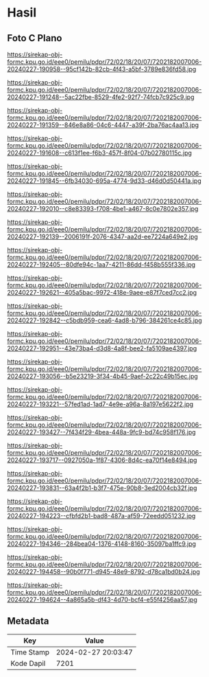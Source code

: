 # Hasil

## Foto C Plano

https://sirekap-obj-formc.kpu.go.id/eee0/pemilu/pdpr/72/02/18/20/07/7202182007006-20240227-190958--95cf142b-82cb-4f43-a5bf-3789e836fd58.jpg

https://sirekap-obj-formc.kpu.go.id/eee0/pemilu/pdpr/72/02/18/20/07/7202182007006-20240227-191248--5ac22fbe-8529-4fe2-92f7-74fcb7c925c9.jpg

https://sirekap-obj-formc.kpu.go.id/eee0/pemilu/pdpr/72/02/18/20/07/7202182007006-20240227-191359--846e8a86-04c6-4447-a39f-2ba76ac4aa13.jpg

https://sirekap-obj-formc.kpu.go.id/eee0/pemilu/pdpr/72/02/18/20/07/7202182007006-20240227-191608--c613f1ee-f6b3-457f-8f04-07b02780115c.jpg

https://sirekap-obj-formc.kpu.go.id/eee0/pemilu/pdpr/72/02/18/20/07/7202182007006-20240227-191845--6fb34030-695a-4774-9d33-d46d0d50441a.jpg

https://sirekap-obj-formc.kpu.go.id/eee0/pemilu/pdpr/72/02/18/20/07/7202182007006-20240227-192010--c8e83393-f708-4be1-a467-8c0e7802e357.jpg

https://sirekap-obj-formc.kpu.go.id/eee0/pemilu/pdpr/72/02/18/20/07/7202182007006-20240227-192139--2006191f-2076-4347-aa2d-ee7224a649e2.jpg

https://sirekap-obj-formc.kpu.go.id/eee0/pemilu/pdpr/72/02/18/20/07/7202182007006-20240227-192405--80dfe94c-1aa7-4211-86dd-f458b555f336.jpg

https://sirekap-obj-formc.kpu.go.id/eee0/pemilu/pdpr/72/02/18/20/07/7202182007006-20240227-192621--405a5bac-9972-418e-9aee-e87f7ced7cc2.jpg

https://sirekap-obj-formc.kpu.go.id/eee0/pemilu/pdpr/72/02/18/20/07/7202182007006-20240227-192842--c5bdb959-cea6-4ad8-b796-384261ce4c85.jpg

https://sirekap-obj-formc.kpu.go.id/eee0/pemilu/pdpr/72/02/18/20/07/7202182007006-20240227-192951--43e73ba4-d3d8-4a8f-bee2-fa5109ae4397.jpg

https://sirekap-obj-formc.kpu.go.id/eee0/pemilu/pdpr/72/02/18/20/07/7202182007006-20240227-193056--b5e23219-3f34-4b45-9aef-2c22c49b15ec.jpg

https://sirekap-obj-formc.kpu.go.id/eee0/pemilu/pdpr/72/02/18/20/07/7202182007006-20240227-193221--57fed1ad-1ad7-4e9e-a96a-8a197e5622f2.jpg

https://sirekap-obj-formc.kpu.go.id/eee0/pemilu/pdpr/72/02/18/20/07/7202182007006-20240227-193427--7f434f29-4bea-448a-9fc9-bd74c958f176.jpg

https://sirekap-obj-formc.kpu.go.id/eee0/pemilu/pdpr/72/02/18/20/07/7202182007006-20240227-193717--0927050a-1f87-4306-8d4c-ea70f14e8494.jpg

https://sirekap-obj-formc.kpu.go.id/eee0/pemilu/pdpr/72/02/18/20/07/7202182007006-20240227-193831--63a4f2b1-b3f7-475e-90b8-3ed2004cb32f.jpg

https://sirekap-obj-formc.kpu.go.id/eee0/pemilu/pdpr/72/02/18/20/07/7202182007006-20240227-194223--cfbfd2b1-bad8-487a-af59-72eedd051232.jpg

https://sirekap-obj-formc.kpu.go.id/eee0/pemilu/pdpr/72/02/18/20/07/7202182007006-20240227-194346--284bea04-1376-4148-8160-35097ba1ffc9.jpg

https://sirekap-obj-formc.kpu.go.id/eee0/pemilu/pdpr/72/02/18/20/07/7202182007006-20240227-194458--90b0f771-d945-48e9-8792-d78ca1bd0b24.jpg

https://sirekap-obj-formc.kpu.go.id/eee0/pemilu/pdpr/72/02/18/20/07/7202182007006-20240227-194624--4a865a5b-df43-4d70-bcf4-e55f4256aa57.jpg


## Metadata

| Key        | Value               |
| ---------- | ------------------- |
| Time Stamp | 2024-02-27 20:03:47 |
| Kode Dapil | 7201                |



